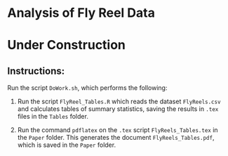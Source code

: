 # Analysis of Fly Reel Data

# Under Construction

## Instructions:

Run the script ```DoWork.sh```, which performs the following:

1. Run the script ```FlyReel_Tables.R```
which reads the dataset ```FlyReels.csv```
and calculates tables of summary statistics,
saving the results in ```.tex``` files in the ```Tables``` folder.

1. Run the command ```pdflatex```
on the ```.tex``` script ```FlyReels_Tables.tex```
in the ```Paper``` folder.
This generates the document ```FlyReels_Tables.pdf```,
which is saved in the ```Paper``` folder.
